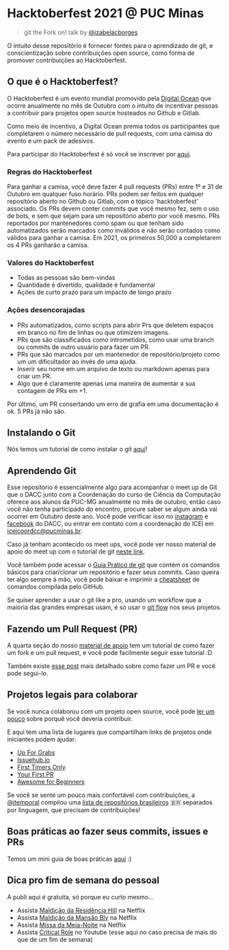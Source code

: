 # Hacktoberfest 2021 @ PUC Minas

> git the Fork on! talk by [@izabelacborges](https://github.com/izabelacborges)

O intuito desse repositório é fornecer fontes para o aprendizado de git, e conscientização sobre contribuições open source, como forma de promover contribuições ao Hacktoberfest.

## O que é o Hacktoberfest?

O Hacktoberfest é um evento mundial promovido pela [Digital Ocean](https://www.digitalocean.com/) que ocorre anualmente no mês de Outubro com o intuito de incentivar pessoas a contribuir para projetos open source hosteados no Github e Gitlab.

Como meio de incentivo, a Digital Ocean premia todos os participantes que completarem o número necessário de pull requests, com uma camisa do evento e um pack de adesivos.

Para participar do Hacktoberfest é só você se inscrever por [aqui](https://hacktoberfest.digitalocean.com/register).

### Regras do Hacktoberfest

Para ganhar a camisa, você deve fazer 4 pull requests (PRs) entre 1º e 31 de Outubro em qualquer fuso horário. PRs podem ser feitos em qualquer repositório aberto no Github ou Gitlab, com o tópico 'hacktoberfest' associado. Os PRs devem conter commits que você mesmo fez, sem o uso de bots, e sem que sejam para um repositório aberto por você mesmo. PRs reportados por mantenedores como spam ou que tenham sido automatizados serão marcados como inválidos e não serão contados como válidos para ganhar a camisa. Em 2021, os primeiros 50,000 a completarem os 4 PRs ganharão a camisa.

### Valores do Hacktoberfest

- Todas as pessoas são bem-vindas
- Quantidade é divertido, qualidade é fundamental
- Ações de curto prazo para um impacto de longo prazo

### Ações desencorajadas

- PRs automatizados, como scripts para abrir Prs que deletem espaços em branco no fim de linhas ou que otimizem imagens.
- PRs que são classificados como intrometidos, como usar uma branch ou commits de outro usuário para fazer um PR.
- PRs que são marcados por um mantenedor de repositório/projeto como um um dificultador ao invés de uma ajuda.
- Inserir seu nome em um arquivo de texto ou markdown apenas para criar um PR.
- Algo que é claramente apenas uma maneira de aumentar a sua contagem de PRs em +1.

Por último, um PR consertando um erro de grafia em uma documentação é ok. 5 PRs já não são.

## Instalando o Git

Nós temos um tutorial de como instalar o git [aqui](https://github.com/izabelacborges/hacktoberfest-at-pucminas/blob/main/instalando-git.md)!

## Aprendendo Git

Esse repositório é essencialmente algo para acompanhar o meet up de Git que o DACC junto com a Coordenação do curso de Ciência da Computação oferece aos alunos da PUC-MG anualmente no mês de outubro, então caso você não tenha participado do encontro, procure saber se algum ainda vai ocorrer em Outubro deste ano. Você pode verificar isso no [instagram](https://www.instagram.com/daccpucmg/) e [facebook](https://www.facebook.com/daccpucmg/) do DACC, ou entrar em contato com a coordenação do ICEI em [iceicoordcc@pucminas.br](mailto:iceicoordcc@pucminas.br).

Caso já tenham acontecido os meet ups, você pode ver nosso material de apoio do meet up com o tutorial de git [neste link](https://bit.ly/Hacktoberfest2021PUCMG).

Você também pode acessar o [Guia Prático de git](http://rogerdudler.github.io/git-guide/index.pt_BR.html) que contém os comandos básicos para criar/clonar um repositório e fazer seus commits. Caso queira ter algo sempre à mão, você pode baixar e imprimir a [cheatsheet](https://services.github.com/on-demand/downloads/pt_BR/github-git-cheat-sheet.pdf) de comandos compilada pelo GitHub.

Se quiser aprender a usar o git like a pro, usando um workflow que a maioria das grandes empresas usam, é só usar o [git flow](https://danielkummer.github.io/git-flow-cheatsheet/index.pt_BR.html) nos seus projetos.

## Fazendo um Pull Request (PR)

A quarta seção do nosso [material de apoio](https://bit.ly/Hacktoberfest2021PUCMG) tem um tutorial de como fazer um fork e um pull request, e você pode facilmente seguir esse tutorial :D

Também existe [esse post](https://blog.da2k.com.br/2015/02/04/git-e-github-do-clone-ao-pull-request/) mais detalhado sobre como fazer um PR e você pode segui-lo.

## Projetos legais para colaborar

Se você nunca colaborou com um projeto open source, você pode [ler um pouco](https://opensource.guide/how-to-contribute/) sobre porquê você deveria contribuir.

E aqui tem uma lista de lugares que compartilham links de projetos onde iniciantes podem ajudar:

- [Up For Grabs](https://up-for-grabs.net/)
- [Issuehub.io](http://issuehub.io/)
- [First Timers Only](https://twitter.com/first_tmrs_only)
- [Your First PR](http://yourfirstpr.github.io/)
- [Awesome for Beginners](https://github.com/mungell/awesome-for-beginners)

Se você se sente um pouco mais confortável com contribuições, a [@jtemporal](https://github.com/jtemporal) compilou uma [lista de repositórios brasileiros](https://jtemporal.com/projetos-brasileiros-para-fazer-pull-requests-nesse-hacktoberfest-2021/) 🇧🇷 separados por linguagem, que precisam de contribuições!

## Boas práticas ao fazer seus commits, issues e PRs

Temos um mini guia de boas práticas [aqui](https://github.com/izabelacborges/hacktoberfest-at-pucminas/blob/main/boas-praticas.md) :)

## Dica pro fim de semana do pessoal

A publi aqui é gratuita, só porque eu curto mesmo...

- Assista [Maldição da Residência Hill](https://www.netflix.com/br/title/80189221) na Netflix
- Assista [Maldição da Mansão Bly](https://www.netflix.com/br/title/81237854) na Netflix
- Assista [Missa da Meia-Noite](https://www.netflix.com/br/title/81083626) na Netflix
- Assista [Critical Role](https://www.youtube.com/playlist?list=PL1tiwbzkOjQxD0jjAE7PsWoaCrs0EkBH2) no Youtube (esse aqui no caso precisa de mais do que de um fim de semana)
